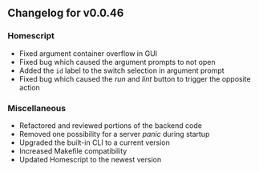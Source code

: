 ## Changelog for v0.0.46


### Homescript
- Fixed argument container overflow in GUI
- Fixed bug which caused the argument prompts to not open
- Added the `id` label to the switch selection in argument prompt
- Fixed bug which caused the *run* and *lint* button to trigger the opposite action

### Miscellaneous
- Refactored and reviewed portions of the backend code 
- Removed one possibility for a server *panic* during startup
- Upgraded the built-in CLI to a current version
- Increased Makefile compatibility
- Updated Homescript to the newest version
